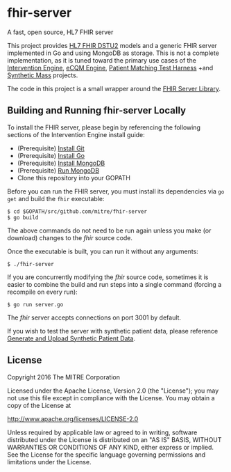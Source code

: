 # fhir-server
A fast, open source, HL7 FHIR server

This project provides [HL7 FHIR DSTU2](http://hl7.org/fhir/DSTU2/index.html) models and a generic FHIR server implemented in Go and using MongoDB as storage. This is not a complete implementation, as it is tuned toward the primary use cases of the [Intervention Engine](https://github.com/intervention-engine/ie), [eCQM Engine](https://github.com/mitre/ecqm), [Patient Matching Test Harness](https://github.com/mitre/ptmatch)
 +and [Synthetic Mass](https://github.com/synthetichealth/syntheticmass) projects.

The code in this project is a small wrapper around the [FHIR Server Library](https://github.com/intervention-engine/fhir).

## Building and Running fhir-server Locally
To install the FHIR server, please begin by referencing the following sections of the Intervention Engine install guide:

- (Prerequisite) [Install Git](https://github.com/intervention-engine/ie/blob/master/docs/dev_install.md#install-git)
- (Prerequisite) [Install Go](https://github.com/intervention-engine/ie/blob/master/docs/dev_install.md#install-go)
- (Prerequisite) [Install MongoDB](https://github.com/intervention-engine/ie/blob/master/docs/dev_install.md#install-mongodb)
- (Prerequisite) [Run MongoDB](https://github.com/intervention-engine/ie/blob/master/docs/dev_install.md#run-mongodb)
- Clone this repository into your GOPATH

Before you can run the FHIR server, you must install its dependencies via `go get` and build the `fhir` executable:

```
$ cd $GOPATH/src/github.com/mitre/fhir-server
$ go build
```

The above commands do not need to be run again unless you make (or download) changes to the *fhir* source code.

Once the executable is built, you can run it without any arguments:

```
$ ./fhir-server
```

If you are concurrently modifying the *fhir* source code, sometimes it is easier to combine the build and run steps into a single command (forcing a recompile on every run):

```
$ go run server.go
```

The *fhir* server accepts connections on port 3001 by default.

If you wish to test the server with synthetic patient data, please reference [Generate and Upload Synthetic Patient Data](https://github.com/intervention-engine/ie/blob/master/docs/dev_install.md#generate-and-upload-synthetic-patient-data).

## License

Copyright 2016 The MITRE Corporation

Licensed under the Apache License, Version 2.0 (the "License"); you may not use this file except in compliance with the License. You may obtain a copy of the License at

http://www.apache.org/licenses/LICENSE-2.0

Unless required by applicable law or agreed to in writing, software distributed under the License is distributed on an "AS IS" BASIS, WITHOUT WARRANTIES OR CONDITIONS OF ANY KIND, either express or implied. See the License for the specific language governing permissions and limitations under the License.
